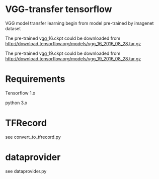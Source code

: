 # VGG-transfer tensorflow

VGG model transfer learning begin from model pre-trained by imagenet dataset

The pre-trained vgg_16.ckpt could be downloaded from http://download.tensorflow.org/models/vgg_16_2016_08_28.tar.gz

The pre-trained vgg_19.ckpt could be downloaded from http://download.tensorflow.org/models/vgg_19_2016_08_28.tar.gz

# Requirements

Tensorflow 1.x

python 3.x

# TFRecord

see convert_to_tfrecord.py

# dataprovider

see dataprovider.py

